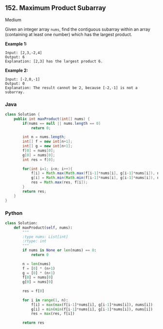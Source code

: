 ## 152. Maximum Product Subarray

Medium

Given an integer array `nums`, find the contiguous subarray within an array (containing at least one number) which has the largest product.

**Example 1:**

```
Input: [2,3,-2,4]
Output: 6
Explanation: [2,3] has the largest product 6.
```

**Example 2:**

```
Input: [-2,0,-1]
Output: 0
Explanation: The result cannot be 2, because [-2,-1] is not a subarray.
```

### Java

````java
class Solution {
    public int maxProduct(int[] nums) {
        if(nums == null || nums.length == 0)
            return 0;
        
        int n = nums.length;
        int[] f = new int[n+1];
        int[] g = new int[n+1];
        f[0] = nums[0];
        g[0] = nums[0];
        int res = f[0];
        
        for(int i=1; i<n; i++){
            f[i] = Math.max(Math.max(f[i-1]*nums[i], g[i-1]*nums[i]), nums[i]);
            g[i] = Math.min(Math.min(f[i-1]*nums[i], g[i-1]*nums[i]), nums[i]);
            res = Math.max(res, f[i]);
        }
        return res;
    }
}
````

### Python

````python
class Solution:
    def maxProduct(self, nums):
        """
        :type nums: List[int]
        :rtype: int
        """
        if nums is None or len(nums) == 0:
            return 0
        
        n = len(nums)
        f = [0] * (n+1)
        g = [0] * (n+1)
        f[0] = nums[0]
        g[0] = nums[0]
        
        res = f[0]
        
        for i in range(1, n):
            f[i] = max(max(f[i-1]*nums[i], g[i-1]*nums[i]), nums[i])
            g[i] = min(min(f[i-1]*nums[i], g[i-1]*nums[i]), nums[i])
            res = max(res, f[i])
        
        return res
````

